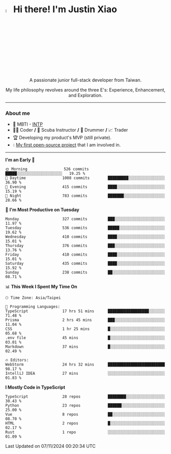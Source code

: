 # <img src="https://media.giphy.com/media/hvRJCLFzcasrR4ia7z/giphy.gif" width="5%">Hi there! I'm Justin Xiao
<p align="center">A passionate junior full-stack developer from Taiwan.  </p>
<p align="center">My life philosophy revolves around the three E's: Experience, Enhancement, and Exploration.</p>

---
### About me
- 👀 MBTI - [INTP](https://www.16personalities.com/intp-personality)
- 👨‍💻 Coder **/** 🤿 Scuba Instructor **/** 🥁 Drummer **/** 📈 Trader
- 🏆 Developing my product's MVP (still private).
- 💧 [My first open-source project](https://github.com/Game-as-a-Service/Game-Lobby-Web) that I am involved in.

---
<!--START_SECTION:waka-->
**I'm an Early 🐤** 

```text
🌞 Morning                526 commits         █████░░░░░░░░░░░░░░░░░░░░   19.25 % 
🌆 Daytime                1008 commits        █████████░░░░░░░░░░░░░░░░   36.90 % 
🌃 Evening                415 commits         ████░░░░░░░░░░░░░░░░░░░░░   15.19 % 
🌙 Night                  783 commits         ███████░░░░░░░░░░░░░░░░░░   28.66 % 
```
📅 **I'm Most Productive on Tuesday** 

```text
Monday                   327 commits         ███░░░░░░░░░░░░░░░░░░░░░░   11.97 % 
Tuesday                  536 commits         █████░░░░░░░░░░░░░░░░░░░░   19.62 % 
Wednesday                410 commits         ████░░░░░░░░░░░░░░░░░░░░░   15.01 % 
Thursday                 376 commits         ███░░░░░░░░░░░░░░░░░░░░░░   13.76 % 
Friday                   410 commits         ████░░░░░░░░░░░░░░░░░░░░░   15.01 % 
Saturday                 435 commits         ████░░░░░░░░░░░░░░░░░░░░░   15.92 % 
Sunday                   238 commits         ██░░░░░░░░░░░░░░░░░░░░░░░   08.71 % 
```


📊 **This Week I Spent My Time On** 

```text
🕑︎ Time Zone: Asia/Taipei

💬 Programming Languages: 
TypeScript               17 hrs 51 mins      ██████████████████░░░░░░░   71.48 % 
Prisma                   2 hrs 45 mins       ███░░░░░░░░░░░░░░░░░░░░░░   11.04 % 
CSS                      1 hr 25 mins        █░░░░░░░░░░░░░░░░░░░░░░░░   05.68 % 
.env file                45 mins             █░░░░░░░░░░░░░░░░░░░░░░░░   03.01 % 
Markdown                 37 mins             █░░░░░░░░░░░░░░░░░░░░░░░░   02.49 % 

🔥 Editors: 
WebStorm                 24 hrs 32 mins      █████████████████████████   98.17 % 
IntelliJ IDEA            27 mins             ░░░░░░░░░░░░░░░░░░░░░░░░░   01.83 % 
```

**I Mostly Code in TypeScript** 

```text
TypeScript               28 repos            ████████░░░░░░░░░░░░░░░░░   30.43 % 
Python                   23 repos            ██████░░░░░░░░░░░░░░░░░░░   25.00 % 
Vue                      8 repos             ██░░░░░░░░░░░░░░░░░░░░░░░   08.70 % 
HTML                     2 repos             █░░░░░░░░░░░░░░░░░░░░░░░░   02.17 % 
Rust                     1 repo              ░░░░░░░░░░░░░░░░░░░░░░░░░   01.09 % 
```




 Last Updated on 07/11/2024 00:20:34 UTC
<!--END_SECTION:waka-->
